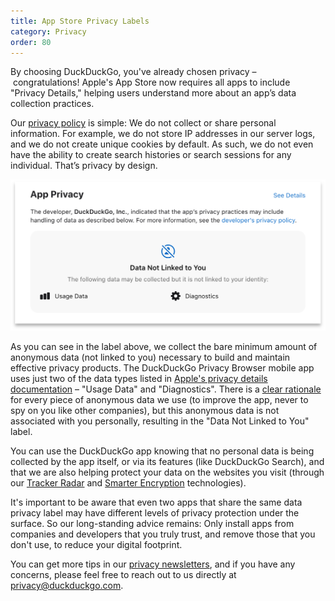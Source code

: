 ```yaml
---
title: App Store Privacy Labels
category: Privacy
order: 80
---
```


By choosing DuckDuckGo, you've already chosen privacy – congratulations! Apple's App Store now requires all apps to include "Privacy Details," helping users understand more about an app’s data collection practices.

Our [privacy policy](https://duckduckgo.com/privacy) is simple: We do not collect or share personal information. For example, we do not store IP addresses in our server logs, and we do not create unique cookies by default. As such, we do not even have the ability to create search histories or search sessions for any individual. That’s privacy by design. 

![Screenshot of the DuckDuckGo app privacy label.](/images/duckduckgo-privacy-label.png)

As you can see in the label above, we collect the bare minimum amount of anonymous data (not linked to you) necessary to build and maintain effective privacy products. The DuckDuckGo Privacy Browser mobile app uses just two of the data types listed in [Apple's privacy details documentation](https://developer.apple.com/app-store/app-privacy-details/) – "Usage Data" and "Diagnostics". There is a [clear rationale](https://help.duckduckgo.com/duckduckgo-help-pages/privacy/atb/) for every piece of anonymous data we use (to improve the app, never to spy on you like other companies), but this anonymous data is not associated with you personally, resulting in the "Data Not Linked to You" label. 

You can use the DuckDuckGo app knowing that no personal data is being collected by the app itself, or via its features (like DuckDuckGo Search), and that we are also helping protect your data on the websites you visit (through our [Tracker Radar](https://spreadprivacy.com/duckduckgo-tracker-radar/) and [Smarter Encryption](https://spreadprivacy.com/duckduckgo-smarter-encryption/) technologies).

It's important to be aware that even two apps that share the same data privacy label may have different levels of privacy protection under the surface. So our long-standing advice remains: Only install apps from companies and developers that you truly trust, and remove those that you don't use, to reduce your digital footprint.

You can get more tips in our [privacy newsletters](https://duckduckgo.com/newsletter), and if you have any concerns, please feel free to reach out to us directly at [privacy@duckduckgo.com](privacy@duckduckgo.com).
